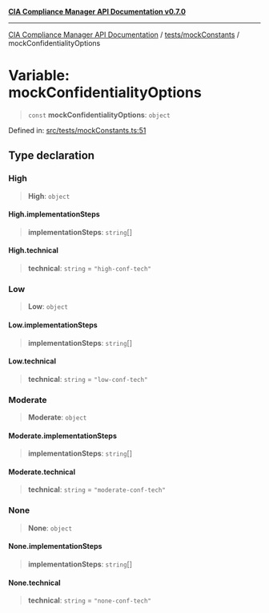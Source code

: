 [**CIA Compliance Manager API Documentation v0.7.0**](../../../README.md)

***

[CIA Compliance Manager API Documentation](../../../modules.md) / [tests/mockConstants](../README.md) / mockConfidentialityOptions

# Variable: mockConfidentialityOptions

> `const` **mockConfidentialityOptions**: `object`

Defined in: [src/tests/mockConstants.ts:51](https://github.com/Hack23/cia-compliance-manager/blob/a904e43458f81faf7066f9da9fc149cc9f6e236d/src/tests/mockConstants.ts#L51)

## Type declaration

### High

> **High**: `object`

#### High.implementationSteps

> **implementationSteps**: `string`[]

#### High.technical

> **technical**: `string` = `"high-conf-tech"`

### Low

> **Low**: `object`

#### Low.implementationSteps

> **implementationSteps**: `string`[]

#### Low.technical

> **technical**: `string` = `"low-conf-tech"`

### Moderate

> **Moderate**: `object`

#### Moderate.implementationSteps

> **implementationSteps**: `string`[]

#### Moderate.technical

> **technical**: `string` = `"moderate-conf-tech"`

### None

> **None**: `object`

#### None.implementationSteps

> **implementationSteps**: `string`[]

#### None.technical

> **technical**: `string` = `"none-conf-tech"`
